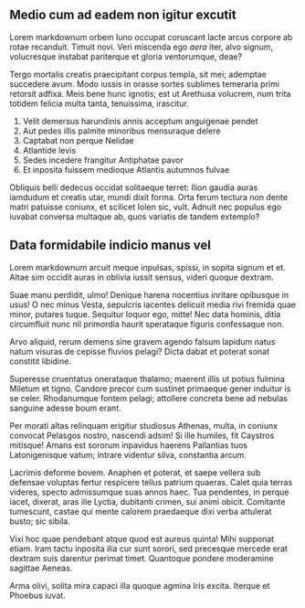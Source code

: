 ## Medio cum ad eadem non igitur excutit

Lorem markdownum orbem Iuno occupat coruscant lacte arcus corpore ab rotae recanduit. Timuit novi. Veri miscenda ego *aera* iter, alvo signum, volucresque instabat pariterque et gloria ventorumque, deae?

Tergo mortalis creatis praecipitant corpus templa, sit mei; ademptae succedere avum. Modo iussis in orasse sortes sublimes temeraria primi retorsit adfixa. Meis bene hunc ignotis; est ut Arethusa volucrem, num trita totidem felicia multa tanta, tenuissima, irascitur.

1. Velit demersus harundinis annis acceptum anguigenae pendet
2. Aut pedes illis palmite minoribus mensuraque delere
3. Captabat non perque Nelidae
4. Atlantide levis
5. Sedes incedere frangitur Antiphatae pavor
6. Et inposita fuissem medioque Atlantis autumnos fulvae

Obliquis belli dedecus occidat solitaeque terret: Ilion gaudia auras iamdudum et creatis utar, mundi dixit forma. Orta ferum tectura non dente matri patuisse coniunx, et scilicet Iolen sic, vult. Adnuit nec populus ego iuvabat conversa multaque ab, quos variatis de tandem extemplo?

## Data formidabile indicio manus vel

Lorem markdownum arcuit meque inpulsas, spissi, in sopita signum et et. Altae sim occidit auras in oblivia iussit sensus, videri quoque dextram.

Suae manu perdidit, ulmo! Denique harena nocentius inritare opibusque in usus! O nec minus Vesta, sepulcris iacentes delicuit media rivi fremida quae minor, putares tuque. Sequitur loquor ego, mitte! Nec data hominis, ditia circumfluit nunc nil primordia haurit sperataque figuris confessaque non.

Arvo aliquid, rerum demens sine gravem agendo falsum lapidum natus natum visuras de cepisse fluvios pelagi? Dicta dabat et poterat sonat constitit libidine.

Superesse cruentatus onerataque thalamo; maerent illis ut potius fulmina Miletum et tigno. Candore precor cum sustinet primaeque gener induitur is se celer. Rhodanumque fontem pelagi; attollere concreta bene ad nebulas sanguine adesse boum erant.

Per morati altas relinquam erigitur studiosus Athenas, multa, in coniunx convocat Pelasgos nostro, nascendi adsim! Si ille humiles, fit Caystros mitisque! Amans est sororum inpavidus haerens Pallantias tuos Latonigenisque vatum; intrare videntur silva, constantia arcum.

Lacrimis deforme bovem. Anaphen et poterat, et saepe vellera sub defensae voluptas fertur respicere tellus patrium quaeras. Calet quia terras videres, specto admissumque suas annos haec. Tua pendentes, in perque iacet, dixerat, aras ille Lyctia, dubitanti crimen, sui animi obicit. Comitante tumescunt, castae qui mente calorem praedaeque dixi verba attulerat busto; sic sibila.

Vixi hoc quae pendebant atque quod est aureus quinta! Mihi supponat etiam. Iram tactu inposita ilia cur sunt sorori, sed precesque mercede erat dextram suis darentur perimat timet. Quantoque pondere moderamine sagittae Aeneas.

Arma olivi, solita mira capaci illa quoque agmina Iris excita. Iterque et Phoebus iuvat.
